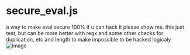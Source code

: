 # secure_eval.js
a way to make eval secure 100% if u can hack it please show me.
this just test, but can be more better with regx and some other checks for duplication, etc and length to make impossible to be hacked logicaly 
![image](https://user-images.githubusercontent.com/55125302/158541411-09469c0e-852a-47ba-b51b-92d2b75df08f.png)
